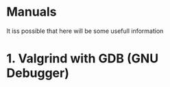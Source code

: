 # Manuals
It iss possible that here will be some usefull information

# 1. Valgrind with GDB (GNU Debugger)
